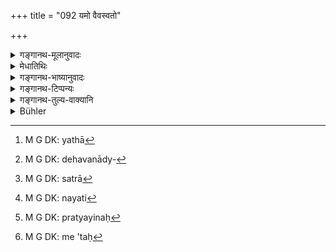 +++
title = "092 यमो वैवस्वतो"

+++

<details><summary>गङ्गानथ-मूलानुवादः</summary>

‘The, god Yama, the son of Vivasvat, who sits in your heart,—if you have no quarrel with him, you need not visit the Gaṅgā, nor the Kurus.—(92)
</details>

<details><summary>मेधातिथिः</summary>

य एष[^३१५] **यमः** सर्वप्राणिनां देहधनाद्युच्छेदकारी[^३१६] यातनाभिश् च निगृह्णीतेति श्रुतिपथम् आगतो भवतः, सो ऽयं तव हृदये वर्तते, न विप्रकृष्टः । स च[^३१७] कृतापराधम् अधुनैव यमयति[^३१८] । मा चैवं मनसि कृथाः- एष आत्मा मदीयो माम् उपेक्षिष्यत इति । न ह्य् एतस्य कश्चिद् आत्मीयः । **तेन चेद् अविवादः** स चेत् प्रसन्नः प्रत्ययितः[^३१९] किं **गङ्गा**गमनेन स्नानार्थिनः पापशुद्धये, किं वा **कुरु**क्षेत्रगमने ऽस्ति प्रयोजनम् । यत्फलं पापप्रमोचनलक्षणं ततः प्राप्यते तद् इहैवाविसंवादिनि परमात्मनि । न हि पापकारिण आत्मा निर्विशङ्को भवति । किं मे ऽन्तः[^३२०] स्याद् एतेनेति । नास्तिकस्यापि किंकथिका कदाचित् भवत्य् एव । **गङ्गा**नदी पावयन्ती । **कुरु**क्षेत्रं तु देश एव पावनः ॥ ८.९२ ॥


[^३२०]:
     M G DK: me 'taḥ


[^३१९]:
     M G DK: pratyayinaḥ


[^३१८]:
     M G DK: nayati


[^३१७]:
     M G DK: satrā


[^३१६]:
     M G DK: dehavanādy-


[^३१५]:
     M G DK: yathā
</details>

<details><summary>गङ्गानथ-भाष्यानुवादः</summary>

With a view to strike terror in the heart of the man, it is next described who is the ‘*silent watcher*’ (mentioned in the preceding verse).

You have heard of the God, who is the destroyer of the body and property and other things belonging to all living beings, and who punishes them with torments; that God resides in your heart, and not away from you; in the event of committing a wrong, he will punish you immediately;—and do not think that being your own sold, ho will ignore your fault; because no one is his ‘own.’

‘*If you have no quarrel with him*’—if he is satisfied with you and trusts you, then what would be the need for your going to bathe in the Gaṅgā for the cleansing of your sins? What too would be the need for going to *Kurukṣetra*? For the reward of going to these places consists in the destruction of sins and acquiring of merit; and all this is obtained by the man here and now, if he is at pence with the Supreme Self (within him). As a matter of fact, the soul of a sinner is never free from fear; the unbeliever also has doubts regarding what is going to happen to him at death.

The *Gaṅgā* is a river that purifies: and in ‘*Kurukṣetra*’ it is the land itself that purities.—(92)
</details>

<details><summary>गङ्गानथ-टिप्पन्यः</summary>

This verse is quoted in *Aparārka* (p. 674);—and in *Smṛticandrikā* (Vyavahāra, p. 204), which explains ‘*Kūrun*’ as ‘Kurukṣetra.’
</details>

<details><summary>गङ्गानथ-तुल्य-वाक्यानि</summary>

**(verses 8.89-97)**

\[See the texts under [79 *et seq*.]\]
</details>

<details><summary>Bühler</summary>

092	'If thou art not at variance with that divine Yama, the son of Vivasvat, who dwells in thy heart, thou needest neither visit the Ganges nor the (land of the) Kurus.
</details>
